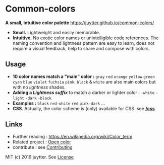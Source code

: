 # Common-colors

**A small, intuitive color palette** <https://juytter.github.io/common-colors/>

- **Small.** Lightweight and easily memorable.
- **Intuitive.** No exotic color names or unintelligible code references. The naming convention and lightness pattern are easy to learn, does not require a visual feedback, help to share and compose with colors.

## Usage

- **10 color names match a  "main" color :**  `gray` `red` `orange` `yellow` `green` `cyan` `blue` `violet` `fuchsia` `pink`. `black` &  `white` are also main colors but with no *lightness* shades.
- **Adding a *Lightness suffix*** to match a darker or lighter color :  `-white`  `-light`   `-dark`  `-black` 
- **Examples :** `black` `red-white` `red` `pink-dark` ...
- **CSS**.  Actually,  the color scheme is (only) available for CSS.  see [**/css**](./css/README.md)

## Links

- Further reading : https://en.wikipedia.org/wiki/Color_term
- Related project : [Open color](https://yeun.github.io/open-color/)
- contribute :  see [Contributing](CONTRIBUTING.md)

MIT (c) 2019 juytter. See [License](LICENSE.md)

